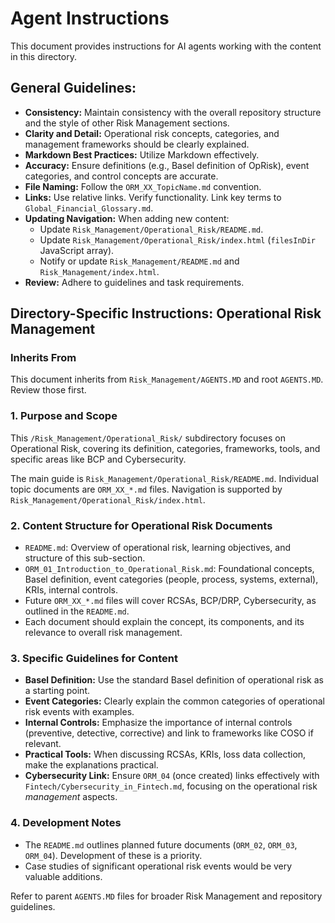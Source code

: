 # Agent Instructions

This document provides instructions for AI agents working with the content in this directory.

## General Guidelines:

*   **Consistency:** Maintain consistency with the overall repository structure and the style of other Risk Management sections.
*   **Clarity and Detail:** Operational risk concepts, categories, and management frameworks should be clearly explained.
*   **Markdown Best Practices:** Utilize Markdown effectively.
*   **Accuracy:** Ensure definitions (e.g., Basel definition of OpRisk), event categories, and control concepts are accurate.
*   **File Naming:** Follow the `ORM_XX_TopicName.md` convention.
*   **Links:** Use relative links. Verify functionality. Link key terms to `Global_Financial_Glossary.md`.
*   **Updating Navigation:** When adding new content:
    *   Update `Risk_Management/Operational_Risk/README.md`.
    *   Update `Risk_Management/Operational_Risk/index.html` (`filesInDir` JavaScript array).
    *   Notify or update `Risk_Management/README.md` and `Risk_Management/index.html`.
*   **Review:** Adhere to guidelines and task requirements.

## Directory-Specific Instructions: Operational Risk Management

### Inherits From
This document inherits from `Risk_Management/AGENTS.MD` and root `AGENTS.MD`. Review those first.

### 1. Purpose and Scope
This `/Risk_Management/Operational_Risk/` subdirectory focuses on Operational Risk, covering its definition, categories, frameworks, tools, and specific areas like BCP and Cybersecurity.

The main guide is `Risk_Management/Operational_Risk/README.md`.
Individual topic documents are `ORM_XX_*.md` files.
Navigation is supported by `Risk_Management/Operational_Risk/index.html`.

### 2. Content Structure for Operational Risk Documents
*   `README.md`: Overview of operational risk, learning objectives, and structure of this sub-section.
*   `ORM_01_Introduction_to_Operational_Risk.md`: Foundational concepts, Basel definition, event categories (people, process, systems, external), KRIs, internal controls.
*   Future `ORM_XX_*.md` files will cover RCSAs, BCP/DRP, Cybersecurity, as outlined in the `README.md`.
*   Each document should explain the concept, its components, and its relevance to overall risk management.

### 3. Specific Guidelines for Content
*   **Basel Definition:** Use the standard Basel definition of operational risk as a starting point.
*   **Event Categories:** Clearly explain the common categories of operational risk events with examples.
*   **Internal Controls:** Emphasize the importance of internal controls (preventive, detective, corrective) and link to frameworks like COSO if relevant.
*   **Practical Tools:** When discussing RCSAs, KRIs, loss data collection, make the explanations practical.
*   **Cybersecurity Link:** Ensure `ORM_04` (once created) links effectively with `Fintech/Cybersecurity_in_Fintech.md`, focusing on the operational risk *management* aspects.

### 4. Development Notes
*   The `README.md` outlines planned future documents (`ORM_02`, `ORM_03`, `ORM_04`). Development of these is a priority.
*   Case studies of significant operational risk events would be very valuable additions.

Refer to parent `AGENTS.MD` files for broader Risk Management and repository guidelines.
